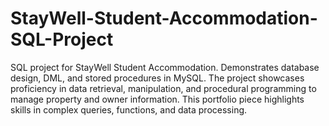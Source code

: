 # StayWell-Student-Accommodation-SQL-Project
SQL project for StayWell Student Accommodation. Demonstrates database design, DML, and stored procedures in MySQL. The project showcases proficiency in data retrieval, manipulation, and procedural programming to manage property and owner information. This portfolio piece highlights skills in complex queries, functions, and data processing.

